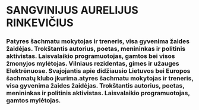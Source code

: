 # SANGVINIJUS AURELIJUS RINKEVIČIUS
### Patyres šachmatu mokytojas ir treneris, visa gyvenima žaides žaidėjas. Trokštantis autorius, poetas, menininkas ir politinis aktivistas. Laisvalaikio programuotojas, gamtos bei visos žmonyjos mylėtojas. Vilniaus rezidentas, gimes ir užauges Elektrėnuose. Svajojantis apie didžiausio Lietuvos bei Europos šachmatų klubo įkurima.atyres šachmatu mokytojas ir treneris, visa gyvenima žaides žaidėjas. Trokštantis autorius, poetas, menininkas ir politinis aktivistas. Laisvalaikio programuotojas, gamtos mylėtojas.

